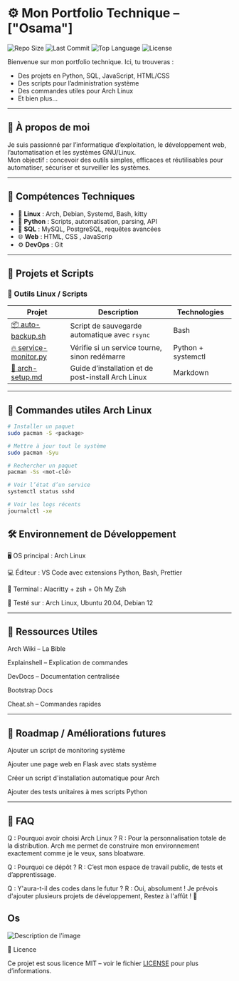 # ⚙️ Mon Portfolio Technique – ["Osama"]

![Repo Size](https://img.shields.io/github/repo-size/cartiX14/var-osama)
![Last Commit](https://img.shields.io/github/last-commit/cartiX14/var-osama)
![Top Language](https://img.shields.io/github/languages/top/cartiX14/var-osama)
![License](https://img.shields.io/github/license/cartiX14/var-osama?cacheSeconds=60)

Bienvenue sur mon portfolio technique. Ici, tu trouveras :
- Des projets en Python, SQL, JavaScript, HTML/CSS
- Des scripts pour l’administration système
- Des commandes utiles pour Arch Linux
- Et bien plus...

---

## 🚀 À propos de moi

Je suis passionné par l’informatique d’exploitation, le développement web, l’automatisation et les systèmes GNU/Linux.  
Mon objectif : concevoir des outils simples, efficaces et réutilisables pour automatiser, sécuriser et surveiller les systèmes.

---

## 🧠 Compétences Techniques

- 🐧 **Linux** : Arch, Debian, Systemd, Bash, kitty
- 🐍 **Python** : Scripts, automatisation, parsing, API
- 🧮 **SQL** : MySQL, PostgreSQL, requêtes avancées
- 🌐 **Web** : HTML, CSS , JavaScrip
- ⚙️ **DevOps** : Git

---

## 📂 Projets et Scripts

### 🔧 Outils Linux / Scripts

| Projet | Description | Technologies |
|--------|-------------|--------------|
| [📦 auto-backup.sh](./scripts/auto-backup.sh) | Script de sauvegarde automatique avec `rsync` | Bash |
| [🔥 service-monitor.py](./scripts/service-monitor.py) | Vérifie si un service tourne, sinon redémarre | Python + systemctl |
| [📡 arch-setup.md](./docs/arch-setup.md) | Guide d’installation et de post-install Arch Linux | Markdown |

---


## 🐧 Commandes utiles Arch Linux

```bash
# Installer un paquet
sudo pacman -S <package>

# Mettre à jour tout le système
sudo pacman -Syu

# Rechercher un paquet
pacman -Ss <mot-clé>

# Voir l’état d’un service
systemctl status sshd

# Voir les logs récents
journalctl -xe

```

## 🛠️ Environnement de Développement

🖥️ OS principal : Arch Linux

💻 Éditeur : VS Code avec extensions Python, Bash, Prettier

🔧 Terminal : Alacritty + zsh + Oh My Zsh

🧪 Testé sur : Arch Linux, Ubuntu 20.04, Debian 12

---

## 📘 Ressources Utiles

Arch Wiki – La Bible

Explainshell – Explication de commandes

DevDocs – Documentation centralisée

Bootstrap Docs

Cheat.sh – Commandes rapides

---

## 🧭 Roadmap / Améliorations futures

 Ajouter un script de monitoring système

 Ajouter une page web en Flask avec stats système

 Créer un script d'installation automatique pour Arch

 Ajouter des tests unitaires à mes scripts Python

---

## 💬 FAQ

Q : Pourquoi avoir choisi Arch Linux ?
R : Pour la personnalisation totale de la distribution. Arch me permet de construire mon environnement exactement comme je le veux, sans bloatware.

Q : Pourquoi ce dépôt ?
R : C’est mon espace de travail public, de tests et d’apprentissage.

Q : Y'aura-t-il des codes dans le futur ?
R : Oui, absolument ! Je prévois d'ajouter plusieurs projets de développement, Restez à l'affût ! 🚀

## Os
![Description de l'image](https://datascientest.com/wp-content/uploads/2022/07/linux2.png)

📄 Licence

Ce projet est sous licence MIT – voir le fichier [LICENSE](./LICENSE) pour plus d’informations.


